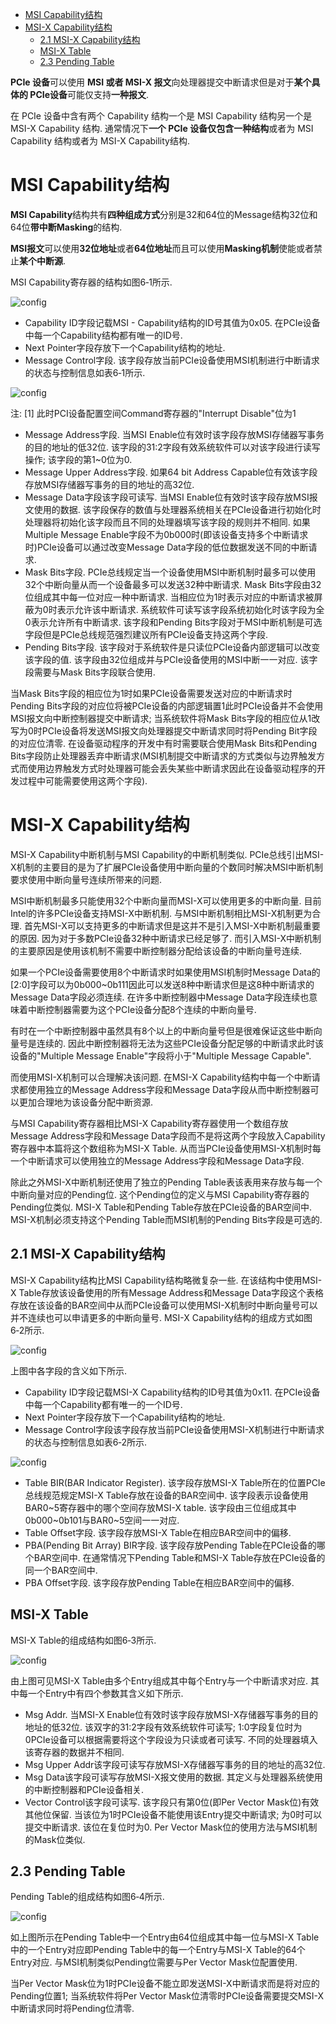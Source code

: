 
<!-- @import "[TOC]" {cmd="toc" depthFrom=1 depthTo=6 orderedList=false} -->

<!-- code_chunk_output -->

- [MSI Capability结构](#msi-capability结构)
- [MSI-X Capability结构](#msi-x-capability结构)
  - [2.1 MSI-X Capability结构](#21-msi-x-capability结构)
  - [MSI-X Table](#msi-x-table)
  - [2.3 Pending Table](#23-pending-table)

<!-- /code_chunk_output -->


**PCIe 设备**可以使用 **MSI 或者 MSI-X 报文**向处理器提交中断请求但是对于**某个具体的 PCIe设备**可能仅支持**一种报文**. 

在 PCIe 设备中含有两个 Capability 结构一个是 MSI Capability 结构另一个是 MSI-X Capability 结构. 通常情况下**一个 PCIe 设备仅包含一种结构**或者为 MSI Capability 结构或者为 MSI-X Capability结构. 

# MSI Capability结构

**MSI Capability**结构共有**四种组成方式**分别是32和64位的Message结构32位和64位**带中断Masking**的结构. 

**MSI报文**可以使用**32位地址**或者**64位地址**而且可以使用**Masking机制**使能或者禁止**某个中断源**. 

MSI Capability寄存器的结构如图6‑1所示. 

![config](images/1.png)

- Capability ID字段记载MSI - Capability结构的ID号其值为0x05. 在PCIe设备中每一个Capability结构都有唯一的ID号. 
- Next Pointer字段存放下一个Capability结构的地址. 
- Message Control字段. 该字段存放当前PCIe设备使用MSI机制进行中断请求的状态与控制信息如表6‑1所示. 

![config](images/2.png)

注: [1] 此时PCI设备配置空间Command寄存器的"Interrupt Disable"位为1

- Message Address字段. 当MSI Enable位有效时该字段存放MSI存储器写事务的目的地址的低32位. 该字段的31:2字段有效系统软件可以对该字段进行读写操作; 该字段的第1~0位为0. 
- Message Upper Address字段. 如果64 bit Address Capable位有效该字段存放MSI存储器写事务的目的地址的高32位. 
- Message Data字段该字段可读写. 当MSI Enable位有效时该字段存放MSI报文使用的数据. 该字段保存的数值与处理器系统相关在PCIe设备进行初始化时处理器将初始化该字段而且不同的处理器填写该字段的规则并不相同. 如果Multiple Message Enable字段不为0b000时(即该设备支持多个中断请求时)PCIe设备可以通过改变Message Data字段的低位数据发送不同的中断请求. 
- Mask Bits字段. PCIe总线规定当一个设备使用MSI中断机制时最多可以使用32个中断向量从而一个设备最多可以发送32种中断请求. Mask Bits字段由32位组成其中每一位对应一种中断请求. 当相应位为1时表示对应的中断请求被屏蔽为0时表示允许该中断请求. 系统软件可读写该字段系统初始化时该字段为全0表示允许所有中断请求. 该字段和Pending Bits字段对于MSI中断机制是可选字段但是PCIe总线规范强烈建议所有PCIe设备支持这两个字段. 
- Pending Bits字段. 该字段对于系统软件是只读位PCIe设备内部逻辑可以改变该字段的值. 该字段由32位组成并与PCIe设备使用的MSI中断一一对应. 该字段需要与Mask Bits字段联合使用. 

当Mask Bits字段的相应位为1时如果PCIe设备需要发送对应的中断请求时Pending Bits字段的对应位将被PCIe设备的内部逻辑置1此时PCIe设备并不会使用MSI报文向中断控制器提交中断请求; 当系统软件将Mask Bits字段的相应位从1改写为0时PCIe设备将发送MSI报文向处理器提交中断请求同时将Pending Bit字段的对应位清零. 在设备驱动程序的开发中有时需要联合使用Mask Bits和Pending Bits字段防止处理器丢弃中断请求(MSI机制提交中断请求的方式类似与边界触发方式而使用边界触发方式时处理器可能会丢失某些中断请求因此在设备驱动程序的开发过程中可能需要使用这两个字段). 

# MSI-X Capability结构

MSI-X Capability中断机制与MSI Capability的中断机制类似. PCIe总线引出MSI-X机制的主要目的是为了扩展PCIe设备使用中断向量的个数同时解决MSI中断机制要求使用中断向量号连续所带来的问题. 

MSI中断机制最多只能使用32个中断向量而MSI-X可以使用更多的中断向量. 目前Intel的许多PCIe设备支持MSI-X中断机制. 与MSI中断机制相比MSI-X机制更为合理. 首先MSI-X可以支持更多的中断请求但是这并不是引入MSI-X中断机制最重要的原因. 因为对于多数PCIe设备32种中断请求已经足够了. 而引入MSI-X中断机制的主要原因是使用该机制不需要中断控制器分配给该设备的中断向量号连续. 

如果一个PCIe设备需要使用8个中断请求时如果使用MSI机制时Message Data的[2:0]字段可以为0b000~0b111因此可以发送8种中断请求但是这8种中断请求的Message Data字段必须连续. 在许多中断控制器中Message Data字段连续也意味着中断控制器需要为这个PCIe设备分配8个连续的中断向量号. 

有时在一个中断控制器中虽然具有8个以上的中断向量号但是很难保证这些中断向量号是连续的. 因此中断控制器将无法为这些PCIe设备分配足够的中断请求此时该设备的"Multiple Message Enable"字段将小于"Multiple Message Capable". 

而使用MSI-X机制可以合理解决该问题. 在MSI-X Capability结构中每一个中断请求都使用独立的Message Address字段和Message Data字段从而中断控制器可以更加合理地为该设备分配中断资源. 

与MSI Capability寄存器相比MSI-X Capability寄存器使用一个数组存放Message Address字段和Message Data字段而不是将这两个字段放入Capability寄存器中本篇将这个数组称为MSI-X Table. 从而当PCIe设备使用MSI-X机制时每一个中断请求可以使用独立的Message Address字段和Message Data字段. 

除此之外MSI-X中断机制还使用了独立的Pending Table表该表用来存放与每一个中断向量对应的Pending位. 这个Pending位的定义与MSI Capability寄存器的Pending位类似. MSI-X Table和Pending Table存放在PCIe设备的BAR空间中. MSI-X机制必须支持这个Pending Table而MSI机制的Pending Bits字段是可选的. 

## 2.1 MSI-X Capability结构

MSI-X Capability结构比MSI Capability结构略微复杂一些. 在该结构中使用MSI-X Table存放该设备使用的所有Message Address和Message Data字段这个表格存放在该设备的BAR空间中从而PCIe设备可以使用MSI-X机制时中断向量号可以并不连续也可以申请更多的中断向量号. MSI-X Capability结构的组成方式如图6‑2所示. 

![config](images/3.png)

上图中各字段的含义如下所示. 

- Capability ID字段记载MSI-X Capability结构的ID号其值为0x11. 在PCIe设备中每一个Capability都有唯一的一个ID号. 
- Next Pointer字段存放下一个Capability结构的地址. 
- Message Control字段该字段存放当前PCIe设备使用MSI-X机制进行中断请求的状态与控制信息如表6‑2所示. 

![config](images/4.png)

- Table BIR(BAR Indicator Register). 该字段存放MSI\-X Table所在的位置PCIe总线规范规定MSI\-X Table存放在设备的BAR空间中. 该字段表示设备使用BAR0\~5寄存器中的哪个空间存放MSI\-X table. 该字段由三位组成其中0b000\~0b101与BAR0\~5空间一一对应. 
- Table Offset字段. 该字段存放MSI\-X Table在相应BAR空间中的偏移. 
- PBA(Pending Bit Array) BIR字段. 该字段存放Pending Table在PCIe设备的哪个BAR空间中. 在通常情况下Pending Table和MSI\-X Table存放在PCIe设备的同一个BAR空间中. 
- PBA Offset字段. 该字段存放Pending Table在相应BAR空间中的偏移. 

## MSI-X Table

MSI-X Table的组成结构如图6‑3所示. 

![config](images/5.png)

由上图可见MSI\-X Table由多个Entry组成其中每个Entry与一个中断请求对应. 其中每一个Entry中有四个参数其含义如下所示. 

- Msg Addr. 当MSI\-X Enable位有效时该字段存放MSI\-X存储器写事务的目的地址的低32位. 该双字的31:2字段有效系统软件可读写; 1:0字段复位时为0PCIe设备可以根据需要将这个字段设为只读或者可读写. 不同的处理器填入该寄存器的数据并不相同. 
- Msg Upper Addr该字段可读写存放MSI\-X存储器写事务的目的地址的高32位. 
- Msg Data该字段可读写存放MSI\-X报文使用的数据. 其定义与处理器系统使用的中断控制器和PCIe设备相关. 
- Vector Control该字段可读写. 该字段只有第0位(即Per Vector Mask位)有效其他位保留. 当该位为1时PCIe设备不能使用该Entry提交中断请求; 为0时可以提交中断请求. 该位在复位时为0. Per Vector Mask位的使用方法与MSI机制的Mask位类似. 

## 2.3 Pending Table

Pending Table的组成结构如图6‑4所示. 

![config](images/6.png)

如上图所示在Pending Table中一个Entry由64位组成其中每一位与MSI-X Table中的一个Entry对应即Pending Table中的每一个Entry与MSI-X Table的64个Entry对应. 与MSI机制类似Pending位需要与Per Vector Mask位配置使用. 

当Per Vector Mask位为1时PCIe设备不能立即发送MSI-X中断请求而是将对应的Pending位置1; 当系统软件将Per Vector Mask位清零时PCIe设备需要提交MSI-X中断请求同时将Pending位清零. 